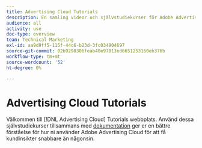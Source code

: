 ```yaml
---
title: Advertising Cloud Tutorials
description: En samling videor och självstudiekurser för Adobe Advertising Cloud.
audience: all
activity: use
doc-type: overview
team: Technical Marketing
exl-id: aa9d9ff5-115f-44c6-b23d-3fc034904697
source-git-commit: 02b9298306feab40e97813ed6651253160eb376b
workflow-type: tm+mt
source-wordcount: '52'
ht-degree: 0%

---
```


# Advertising Cloud Tutorials

Välkommen till [!DNL Advertising Cloud] Tutorials webbplats. Använd dessa självstudiekurser tillsammans med [dokumentation](https://helpx.adobe.com/support/advertising-cloud.html) ger er en bättre förståelse för hur ni använder Adobe Advertising Cloud för att få kundinsikter snabbare än någonsin.

<!--
See other -learn tutorials landing pages to get ideas for additional content
-->
